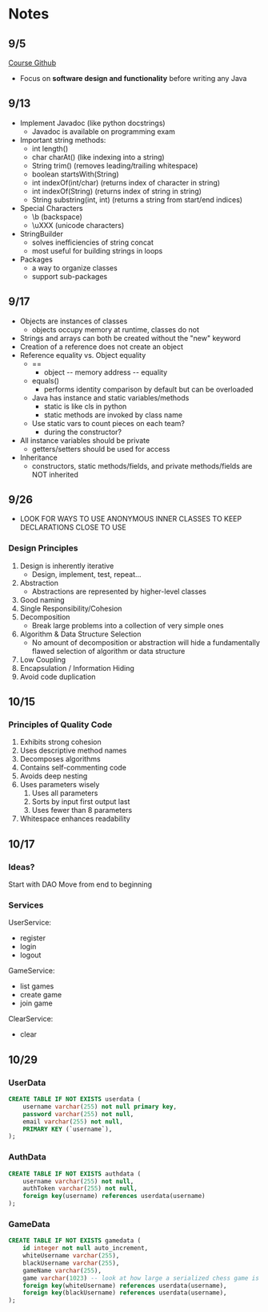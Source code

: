 # Notes

## 9/5
[Course Github](https://github.com/softwareconstruction240)
- Focus on **software design and functionality** before writing any Java

## 9/13
- Implement Javadoc (like python docstrings)
  - Javadoc is available on programming exam
- Important string methods:
  - int length()
  - char charAt() (like indexing into a string)
  - String trim() (removes leading/trailing whitespace)
  - boolean startsWith(String)
  - int indexOf(int/char) (returns index of character in string)
  - int indexOf(String) (returns index of string in string)
  - String substring(int, int) (returns a string from start/end indices)
- Special Characters
  - \b (backspace)
  - \uXXX (unicode characters)
- StringBuilder
  - solves inefficiencies of string concat
  - most useful for building strings in loops
- Packages
  - a way to organize classes
  - support sub-packages

## 9/17
- Objects are instances of classes
  - objects occupy memory at runtime, classes do not
- Strings and arrays can both be created without the "new" keyword
- Creation of a reference does not create an object
- Reference equality vs. Object equality
  - ==
    - object -- memory address -- equality
  - equals()
    - performs identity comparison by default but can be overloaded
  - Java has instance and static variables/methods
    - static is like cls in python
    - static methods are invoked by class name
  - Use static vars to count pieces on each team?
    - during the constructor?
- All instance variables should be private
  - getters/setters should be used for access
- Inheritance
  - constructors, static methods/fields, and private methods/fields are NOT inherited

## 9/26
- LOOK FOR WAYS TO USE ANONYMOUS INNER CLASSES TO KEEP DECLARATIONS CLOSE TO USE

### Design Principles
1. Design is inherently iterative
     - Design, implement, test, repeat...
2. Abstraction
     - Abstractions are represented by higher-level classes
3. Good naming
4. Single Responsibility/Cohesion
5. Decomposition
     - Break large problems into a collection of very simple ones
6. Algorithm & Data Structure Selection
     - No amount of decomposition or abstraction will hide a fundamentally flawed selection of algorithm or data structure
7. Low Coupling
8. Encapsulation / Information Hiding
9. Avoid code duplication

## 10/15
### Principles of Quality Code
1. Exhibits strong cohesion
2. Uses descriptive method names
3. Decomposes algorithms
4. Contains self-commenting code
5. Avoids deep nesting
6. Uses parameters wisely
   1. Uses all parameters
   2. Sorts by input first output last
   3. Uses fewer than 8 parameters
7. Whitespace enhances readability

## 10/17
### Ideas?
Start with DAO
Move from end to beginning

### Services
UserService:
- register
- login
- logout

GameService:
- list games
- create game
- join game

ClearService:
- clear

## 10/29
### UserData
```sql
CREATE TABLE IF NOT EXISTS userdata (
    username varchar(255) not null primary key,
    password varchar(255) not null,
    email varchar(255) not null,
    PRIMARY KEY (`username`),
);
```

### AuthData
```sql
CREATE TABLE IF NOT EXISTS authdata (
    username varchar(255) not null,
    authToken varchar(255) not null,
    foreign key(username) references userdata(username)
);
```

### GameData
```sql
CREATE TABLE IF NOT EXISTS gamedata (
    id integer not null auto_increment,
    whiteUsername varchar(255),
    blackUsername varchar(255),
    gameName varchar(255),
    game varchar(1023) -- look at how large a serialized chess game is
    foreign key(whiteUsername) references userdata(username),
    foreign key(blackUsername) references userdata(username),
);
```